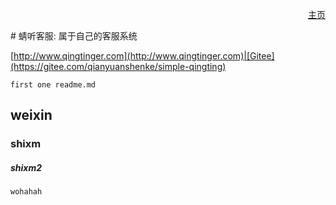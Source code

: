 <div align=right>

[主页](http://www.qingtinger.com)　

</div>
# 蜻听客服: 属于自己的客服系统

[http://www.qingtinger.com](http://www.qingtinger.com)|[Gitee](https://gitee.com/qianyuanshenke/simple-qingting)
```
first one readme.md
```

## weixin
### shixm
##### shixm2

```
wohahah
```



